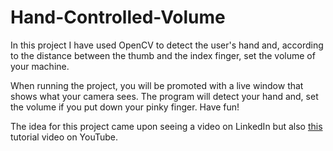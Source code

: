 # Hand-Controlled-Volume

In this project I have used OpenCV to detect the user's hand and, according to the distance between the thumb and the index finger, set the volume of your machine.

When running the project, you will be promoted with a live window that shows what your camera sees. The program will detect your hand and, set the volume if you put down your pinky finger. Have fun!

The idea for this project came upon seeing a video on LinkedIn but also [this](https://www.youtube.com/watch?v=9iEPzbG-xLE&t=1790s) tutorial video on YouTube.
